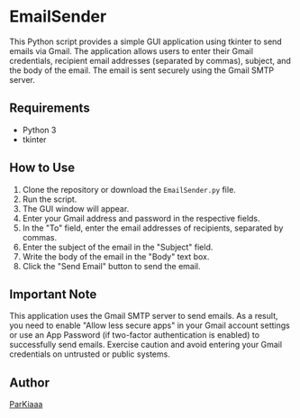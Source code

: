 # EmailSender #

This Python script provides a simple GUI application using tkinter to send emails via Gmail. The application allows users to enter their Gmail credentials, recipient email addresses (separated by commas), subject, and the body of the email. The email is sent securely using the Gmail SMTP server.

## Requirements ##
- Python 3
- tkinter

## How to Use ##
1. Clone the repository or download the `EmailSender.py` file.
2. Run the script.
3. The GUI window will appear.
4. Enter your Gmail address and password in the respective fields.
5. In the "To" field, enter the email addresses of recipients, separated by commas.
6. Enter the subject of the email in the "Subject" field.
7. Write the body of the email in the "Body" text box.
8. Click the "Send Email" button to send the email.

## Important Note ##
This application uses the Gmail SMTP server to send emails. As a result, you need to enable "Allow less secure apps" in your Gmail account settings or use an App Password (if two-factor authentication is enabled) to successfully send emails. Exercise caution and avoid entering your Gmail credentials on untrusted or public systems.

## Author ##
[ParKiaaa](https://github.com/PariKiaaa)

